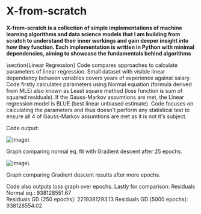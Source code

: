 # X-from-scratch
<b>X-from-scratch is a collection of simple implementations of machine learning algorithms and data science models that I am building from scratch to understand their inner workings and gain deeper insight into how they function. Each implementation is written in Python with minimal dependencies, aiming to showcase the fundamentals behind algorithms</b>

\section{Linear Regression}
Code compares approaches to calculate parameters of linear regression. Small dataset with visible linear dependency between variables covers years of experience against salary. Code firstly calculates parameters using Normal equation (formula derived from MLE) also known as Least square method (loss function is sum of squared residuals). If the Gauss-Markov assumtions are met, the Linear regression model is BLUE (best linear unbiased estimate). Code focuses on calculating the parameters and thus doesn't perform any statistical test to ensure all 4 of Gauss-Markov assumtions are met as it is not it's subject.

Code output:

![image](https://github.com/user-attachments/assets/a0660b1b-77e3-4bc7-8efa-41605a3e5f6f)\\

Graph comparing normal eq. fit with Gradient descent after 25 epochs.

![image](https://github.com/user-attachments/assets/8708890f-c2f3-4c4e-b6c4-c312bf379289)\\

Graph comparing Gradient descent results after more epochs.

Code also outputs loss graph over epochs.
Lastly for comparison:
Residuals Normal eq.: 938128551.67      
Residuals GD (250 epochs): 2219381293.13
Residuals GD (5000 epochs): 938128554.02




